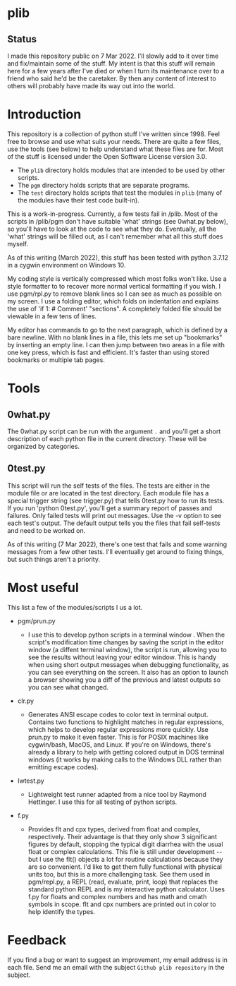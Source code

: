 # plib

## Status

I made this repository public on 7 Mar 2022.  I'll slowly add to it over
time and fix/maintain some of the stuff.  My intent is that this stuff will
remain here for a few years after I've died or when I turn its maintenance
over to a friend who said he'd be the caretaker.  By then any content of
interest to others will probably have made its way out into the world.

# Introduction
This repository is a collection of python stuff I've written since 1998.
Feel free to browse and use what suits your needs.  There are quite a few
files, use the tools (see below) to help understand what these files are
for.  Most of the stuff is licensed under the Open Software License version
3.0.

* The `plib` directory holds modules that are intended to be used by other
  scripts.
* The `pgm` directory holds scripts that are separate programs.
* The `test` directory holds scripts that test the modules in `plib` (many
  of the modules have their test code built-in).

This is a work-in-progress.  Currently, a few tests fail in /plib.  Most of
the scripts in /plib/pgm don't have suitable 'what' strings (see 0what.py
below), so you'll have to look at the code to see what they do.
Eventually, all the 'what' strings will be filled out, as I can't remember
what all this stuff does myself.

As of this writing (March 2022), this stuff has been tested with python
3.7.12 in a cygwin environment on Windows 10.

My coding style is vertically compressed which most folks won't like.  Use
a style formatter to to recover more normal vertical formatting if you
wish.  I use pgm/rpl.py to remove blank lines so I can see as much as
possible on my screen.  I use a folding editor, which folds on indentation
and explains the use of 'if 1:  # Comment' "sections".  A completely folded
file should be viewable in a few tens of lines.

My editor has commands to go to the next paragraph, which is defined by a
bare newline.  With no blank lines in a file, this lets me set up
"bookmarks" by inserting an empty line.  I can then jump between two areas
in a file with one key press, which is fast and efficient.  It's faster
than using stored bookmarks or multiple tab pages.

# Tools

## 0what.py

The 0what.py script can be run with the argument `.` and you'll get a short
description of each python file in the current directory.  These will be
organized by categories.

## 0test.py

This script will run the self tests of the files.  The tests are either in
the module file or are located in the test directory.  Each module file has
a special trigger string (see trigger.py) that tells 0test.py how to run
its tests.  If you run 'python 0test.py', you'll get a summary report of
passes and failures.  Only failed tests will print out messages.  Use the
-v option to see each test's output.  The default output tells you the
files that fail self-tests and need to be worked on.

As of this writing (7 Mar 2022), there's one test that fails and some
warning messages from a few other tests.  I'll eventually get around to
fixing things, but such things aren't a priority.

# Most useful

This list a few of the modules/scripts I us a lot.

* pgm/prun.py
    - I use this to develop python scripts in a terminal window .  When the
      script's modification time changes by saving the script in the editor
      window (a diffent terminal window), the script is run, allowing you
      to see the results without leaving your editor window.  This is handy
      when using short output messages when debugging functionality, as you
      can see everything on the screen.  It also has an option to launch a
      browser showing you a diff of the previous and latest outputs so you
      can see what changed.

* clr.py
    - Generates ANSI escape codes to color text in terminal output.
      Contains two functions to highlight matches in regular expressions,
      which helps to develop regular expressions more quickly.  Use prun.py
      to make it even faster.  This is for POSIX machines like cygwin/bash,
      MacOS, and Linux.  If you're on Windows, there's already a library to
      help with getting colored output in DOS terminal windows (it works by
      making calls to the Windows DLL rather than emitting escape codes).

* lwtest.py
    - Lightweight test runner adapted from a nice tool by Raymond
      Hettinger.  I use this for all testing of python scripts.

* f.py
    - Provides flt and cpx types, derived from float and complex,
      respectively.  Their advantage is that they only show 3 significant
      figures by default, stopping the typical digit diarrhea with the
      usual float or complex calculations.  This file is still under
      development -- but I use the flt() objects a lot for routine
      calculations because they are so convenient.  I'd like to get them
      fully functional with physical units too, but this is a more
      challenging task.  See them used in pgm/repl.py, a REPL (read,
      evaluate, print, loop) that replaces the standard python REPL and is
      my interactive python calculator.  Uses f.py for floats and complex
      numbers and has math and cmath symbols in scope.  flt and cpx numbers
      are printed out in color to help identify the types.

# Feedback

If you find a bug or want to suggest an improvement, my email address is in
each file.  Send me an email with the subject `Github plib repository` in
the subject.
